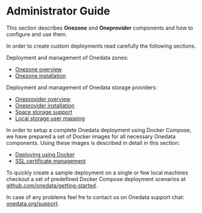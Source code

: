 # Administrator Guide

This section describes **Onezone** and **Oneprovider** components and how to configure and use them.

In order to create custom deployments read carefully the following sections.

Deployment and management of Onedata zones:
* [Onezone overview](administering_onedata/onezone_overview.md)
* [Onezone installation](administering_onedata/onezone_installation.md)

Deployment and management of Onedata storage providers:
* [Oneprovider overview](administering_onedata/provider_overview.md)
* [Oneprovider installation](administering_onedata/provider_installation.md)
* [Space storage support](administering_onedata/provider_space_support.md)
* [Local storage user mapping](administering_onedata/luma.md)

In order to setup a complete Onedata deployment using Docker Compose, we have prepared a set of Docker images for all necessary Onedata components. Using these images is described in detail in this section:
* [Deploying using Docker](running_onedata/docker/pre_onedata_docker.md)
* [SSL certificate management](administering_onedata/ssl_certificate_management.md)

To quickly create a sample deployment on a single or few local machines checkout a set of predefined Docker Compose deployment scenarios at [github.com/onedata/getting-started](https://github.com/onedata/getting-started).




In case of any problems feel fre to contact us on Onedata support chat: [onedata.org/support](https://onedata.org/support).
